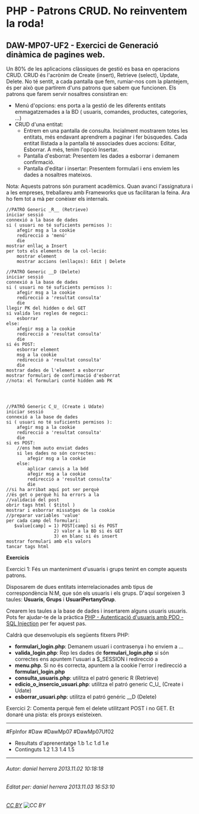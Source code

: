 # PHP - Patrons CRUD. No reinventem la roda!
## DAW-MP07-UF2 - Exercici de Generació dinàmica de pagines web.
Un 80% de les aplicacions clàssiques de gestió es basa en operacions CRUD.
CRUD és l'acrònim de Create (insert), Retrieve (select), Update, Delete.
No té sentit, a cada pantalla que fem, rumiar-nos com la plantejem, és per això que partirem d'uns patrons que sabem que funcionen.
Els patrons que farem servir nosaltres consistiran en:

* Menú d'opcions: ens porta a la gestió de les diferents entitats emmagatzemades a la BD ( usuaris, comandes, productes, categories, ...)
* CRUD d'una entitat:
    * Entrem en una pantalla de consulta. Incialment mostrarem totes les entitats, més endavant aprendrem a paginar i fer búsquedes. Cada entitat llistada a la pantalla té associades dues accions: Editar, Esborrar. A més, tenim l'opció Insertar.
    * Pantalla d'esborrat: Presentem les dades a esborrar i demanem confirmació.
    * Pantalla d'editar i insertar: Presentem formulari i ens enviem les dades a nosaltres mateixos.

Nota: Aquests patrons són purament acadèmics. Quan avanci l'assignatura i a les empreses, treballareu amb Frameworks que us facilitaran la feina. Ara ho fem tot a mà per conèixer els internals.


```console
//PATRÓ Generic _R__ (Retrieve)
iniciar sessió
connexió a la base de dades
si ( usuari no té suficients permisos ):
    afegir msg a la cookie
    redirecció a 'menú'
    die
mostrar enllaç a Insert
per tots els elements de la col·leció:
    mostrar element
    mostrar accions (enllaços): Edit | Delete

```


    
    //PATRÓ Generic __D (Delete)
    iniciar sessió
    connexió a la base de dades
    si ( usuari no té suficients permisos ):
        afegir msg a la cookie
        redirecció a 'resultat consulta'
        die
    llegir PK del hidden o del GET
    si valida les regles de negoci:
        esborrar
    else:
        afegir msg a la cookie
        redirecció a 'resultat consulta'
        die
    si és POST:
        esborrar element
        msg a la cookie 
        redirecció a 'resultat consulta'
        die   
    mostrar dades de l'element a esborrar
    mostrar formulari de confirmació d'esborrat
    //nota: el formulari conté hidden amb PK
    


    
    //PATRÓ Generic C_U_ (Create i Udate)
    iniciar sessió
    connexió a la base de dades
    si ( usuari no té suficients permisos ):
        afegir msg a la cookie
        redirecció a 'resultat consulta'
        die
    si es POST:
        //ens hem auto enviat dades
        si les dades no són correctes:
            afegir msg a la cookie
        else:
            aplicar canvis a la bdd
            afegir msg a la cookie
            redirecció a 'resultat consulta'
            die
    //si ha arribat aquí pot ser perquè
    //és get o perquè hi ha errors a la
    //validació del post
    obrir tags html ( $titol )
    mostrar i esborrar missatges de la cookie
    //preparar variables 'value'
    per cada camp del formulari:
       $value[camp] = 1) POST[camp] si és POST
                      2) valor a la BD si és GET
                      3) en blanc si és insert
    mostrar formulari amb els valors
    tancar tags html


**Exercicis**

Exercici 1: Fés un manteniment d'usuaris i grups tenint en compte aquests patrons.

Disposarem de dues entitats interrelacionades amb tipus de correspondència N:M, que són els usuaris i els grups.
D'aquí sorgeixen 3 taules: **Usuaris**, **Grups** i **UsuariPertanyGrup**.

Crearem les taules a la base de dades i insertarem alguns usuaris usuaris. Pots fer ajudar-te de la pràctica [PHP - Autenticació d'usuaris amb PDO - SQL Injection](/activitats/DAW-MP07/DAW-MP07-UF3/php-autenticacio-dusuaris-amb-pdo-sql-injection/readme.md) per fer aquest pas.

Caldrà que desenvolupis els següents fitxers PHP:

* **formulari_login.php**: Demanem usuari i contrasenya i ho enviem a ...
* **valida_login.php**: Rep les dades de **formulari_login.php** si són correctes ens apuntem l'usuari a $_SESSION i redirecció a 
* **menu.php**. Si no és correcta, apuntem a la cookie l'error i redirecció a **formulari_login.php**
* **consulta_usuaris.php**: utilitza el patró generic R (Retrieve)
* **edicio_o_insercio_usuari.php**: utilitza el patró generic C_U_ (Create i Udate)
* **esborrar_usuari.php**: utilitza el patró genéric __D (Delete)

Exercici 2: Comenta perquè fem el delete utilitzant POST i no GET. Et donaré una pista: els proxys existeixen.

---

#FpInfor #Daw #DawMp07 #DawMp07Uf02

* Resultats d'aprenentatge 1.b 1.c 1.d 1.e
* Continguts 1.2 1.3 1.4 1.5
---

###### Autor: daniel herrera 2013.11.02 10:18:18
###### Editat per: daniel herrera 2013.11.03 16:53:10
###### [CC BY](https://creativecommons.org/licenses/by/4.0/) ![CC BY](https://licensebuttons.net/l/by/3.0/80x15.png)
